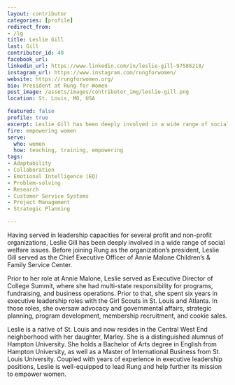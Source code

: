 ```yaml
---
layout: contributor
categories: [profile]
redirect_from:
- /lg
title: Leslie Gill
last: Gill
contributor_id: 40
facebook_url: 
linkedin_url: https://www.linkedin.com/in/leslie-gill-97586218/
instagram_url: https://www.instagram.com/rungforwomen/
website: https://rungforwomen.org/
bio: President at Rung for Women
post_image: /assets/images/contributor_img/leslie-gill.png
location: St. Louis, MO, USA

featured: false
profile: true
excerpt: Leslie Gill has been deeply involved in a wide range of social welfare issues.
fire: empowering women
serve:
  who: women
  how: teaching, training, empowering
tags:
- Adaptability
- Collaboration
- Emotional Intelligence (EQ)
- Problem-solving
- Research
- Customer Service Systems
- Project Management
- Strategic Planning

---
```

Having served in leadership capacities for several profit and non-profit organizations, Leslie Gill has been deeply involved in a wide range of social welfare issues. Before joining Rung as the organization’s president, Leslie Gill served as the Chief Executive Officer of Annie Malone Children’s & Family Service Center.

Prior to her role at Annie Malone, Leslie served as Executive Director of College Summit, where she had multi-state responsibility for programs, fundraising, and business operations. Prior to that, she spent six years in executive leadership roles with the Girl Scouts in St. Louis and Atlanta. In those roles, she oversaw advocacy and governmental affairs, strategic planning, program development, membership recruitment, and cookie sales.

Leslie is a native of St. Louis and now resides in the Central West End neighborhood with her daughter, Marley. She is a distinguished alumnus of Hampton University. She holds a Bachelor of Arts degree in English from Hampton University, as well as a Master of International Business from St. Louis University. Coupled with years of experience in executive leadership positions, Leslie is well-equipped to lead Rung and help further its mission to empower women.